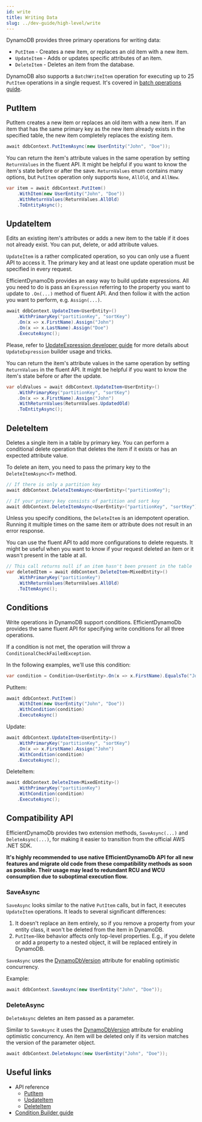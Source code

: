 ```yaml
---
id: write
title: Writing Data
slug: ../dev-guide/high-level/write
---
```


DynamoDB provides three primary operations for writing data:

* `PutItem` - Creates a new item, or replaces an old item with a new item.
* `UpdateItem` - Adds or updates specific attributes of an item.
* `DeleteItem` - Deletes an item from the database.

DynamoDB also supports a `BatchWriteItem` operation for executing up to 25 `PutItem` operations in a single request.
It's covered in [batch operations guide](batch.md).

## PutItem

PutItem creates a new item or replaces an old item with a new item.
If an item that has the same primary key as the new item already exists in the specified table, the new item completely replaces the existing item.

```csharp
await ddbContext.PutItemAsync(new UserEntity("John", "Doe"));
```

You can return the item's attribute values in the same operation by setting `ReturnValues` in the fluent API.
It might be helpful if you want to know the item's state before or after the save.
`ReturnValues` enum contains many options, but `PutItem` operation only supports `None`, `AllOld`, and `AllNew`.

```csharp
var item = await ddbContext.PutItem()
    .WithItem(new UserEntity("John", "Doe"))
    .WithReturnValues(ReturnValues.AllOld)
    .ToEntityAsync();
```

## UpdateItem

Edits an existing item's attributes or adds a new item to the table if it does not already exist.
You can put, delete, or add attribute values.

`UpdateItem` is a rather complicated operation, so you can only use a fluent API to access it.
The primary key and at least one update operation must be specified in every request.

EfficientDynamoDb provides an easy way to build update expressions.
All you need to do is pass an `Expression` referring to the property you want to update to `.On(...)` method of fluent API.
And then follow it with the action you want to perform, e.g. `Assign(...)`.

```csharp
await ddbContext.UpdateItem<UserEntity>()
    .WithPrimaryKey("partitionKey", "sortKey")
    .On(x => x.FirstName).Assign("John")
    .On(x => x.LastName).Assign("Doe")
    .ExecuteAsync();
```

Please, refer to [UpdateExpression developer guide](update-expression.md) for more details about `UpdateExpression` builder usage and tricks.

You can return the item's attribute values in the same operation by setting `ReturnValues` in the fluent API.
It might be helpful if you want to know the item's state before or after the update.

```csharp
var oldValues = await ddbContext.UpdateItem<UserEntity>()
    .WithPrimaryKey("partitionKey", "sortKey")
    .On(x => x.FirstName).Assign("John")
    .WithReturnValues(ReturnValues.UpdatedOld)
    .ToEntityAsync();
```

## DeleteItem

Deletes a single item in a table by primary key.
You can perform a conditional delete operation that deletes the item if it exists or has an expected attribute value.

To delete an item, you need to pass the primary key to the `DeleteItemAsync<T>` method.

```csharp
// If there is only a partition key
await ddbContext.DeleteItemAsync<UserEntity>("partitionKey");

// If your primary key consists of partition and sort key
await ddbContext.DeleteItemAsync<UserEntity>("partitionKey", "sortKey")
```

Unless you specify conditions, the `DeleteItem` is an idempotent operation.
Running it multiple times on the same item or attribute does not result in an error response.

You can use the fluent API to add more configurations to delete requests.
It might be useful when you want to know if your request deleted an item or it wasn't present in the table at all.

```csharp
// This call returns null if an item hasn't been present in the table
var deletedItem = await ddbContext.DeleteItem<MixedEntity>()
    .WithPrimaryKey("partitionKey")
    .WithReturnValues(ReturnValues.AllOld)
    .ToItemAsync();
```

## Conditions

Write operations in DynamoDB support conditions.
EfficientDynamoDb provides the same fluent API for specifying write conditions for all three operations.

If a condition is not met, the operation will throw a `ConditionalCheckFailedException`.

In the following examples, we'll use this condition:

```csharp
var condition = Condition<UserEntity>.On(x => x.FirstName).EqualsTo("John");
```

PutItem:

```csharp
await ddbContext.PutItem()
    .WithItem(new UserEntity("John", "Doe"))
    .WithCondition(condition)
    .ExecuteAsync()
```

Update:

```csharp
await ddbContext.UpdateItem<UserEntity>()
    .WithPrimaryKey("partitionKey", "sortKey")
    .On(x => x.FirstName).Assign("John")
    .WithCondition(condition)
    .ExecuteAsync();
```

DeleteItem:

```csharp
await ddbContext.DeleteItem<MixedEntity>()
    .WithPrimaryKey("partitionKey")
    .WithCondition(condition)
    .ExecuteAsync();
```

## Compatibility API

EfficientDynamoDb provides two extension methods, `SaveAsync(...)` and `DeleteAsync(...)`, for making it easier to transition from the official AWS .NET SDK.

**It's highly recommended to use native EfficientDynamoDb API for all new features and migrate old code from these compatibility methods as soon as possible.
Their usage may lead to redundant RCU and WCU consumption due to suboptimal execution flow.**

### SaveAsync

`SaveAsync` looks similar to the native `PutItem` calls, but in fact, it executes `UpdateItem` operations.
It leads to several significant differences:

1. It doesn't replace an item entirely, so if you remove a property from your entity class, it won't be deleted from the item in DynamoDB.
1. `PutItem`-like behavior affects only top-level properties. E.g., if you delete or add a property to a nested object, it will be replaced entirely in DynamoDB.

`SaveAsync` uses the [DynamoDbVersion](attributes.md#DynamoDbVersion) attribute for enabling optimistic concurrency.

Example:

```csharp
await ddbContext.SaveAsync(new UserEntity("John", "Doe"));
```

### DeleteAsync

`DeleteAsync` deletes an item passed as a parameter.

Similar to `SaveAsync` it uses the [DynamoDbVersion](attributes.md#DynamoDbVersion) attribute for enabling optimistic concurrency.
An item will be deleted only if its version matches the version of the parameter object.

```csharp
await ddbContext.DeleteAsync(new UserEntity("John", "Doe"));
```

## Useful links

* API reference
  * [PutItem](../../api_reference/put-item.md)
  * [UpdateItem](../../api_reference/update-item.md)
  * [DeleteItem](../../api_reference/delete-item.md)
* [Condition Builder guide](conditions.md)
